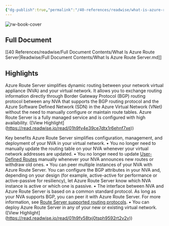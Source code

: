 ```yaml
---
{"dg-publish":true,"permalink":"/40-references/readwise/what-is-azure-route-server/","tags":["rw/articles"]}
---
```


![rw-book-cover](https://learn.microsoft.com/en-us/media/open-graph-image.png)

## Full Document
[[40 References/readwise/Full Document Contents/What Is Azure Route Server\|Readwise/Full Document Contents/What Is Azure Route Server.md]]

## Highlights
Azure Route Server simplifies dynamic routing between your network virtual appliance (NVA) and your virtual network. It allows you to exchange routing information directly through Border Gateway Protocol (BGP) routing protocol between any NVA that supports the BGP routing protocol and the Azure Software Defined Network (SDN) in the Azure Virtual Network (VNet) without the need to manually configure or maintain route tables. Azure Route Server is a fully managed service and is configured with high availability. ([View Highlight] (https://read.readwise.io/read/01h9fv4e39ce7dtx1r6ehnf7xe))


[](https://learn.microsoft.com/en-us/azure/route-server/overview#key-benefits)Key benefits
Azure Route Server simplifies configuration, management, and deployment of your NVA in your virtual network.
• You no longer need to manually update the routing table on your NVA whenever your virtual network addresses are updated.
• You no longer need to update [User-Defined Routes](https://learn.microsoft.com/en-us/azure/route-server/overview/../virtual-network/virtual-networks-udr-overview) manually whenever your NVA announces new routes or withdraw old ones.
• You can peer multiple instances of your NVA with Azure Route Server. You can configure the BGP attributes in your NVA and, depending on your design (for example, active-active for performance or active-passive for resiliency), let Azure Route Server know which NVA instance is active or which one is passive.
• The interface between NVA and Azure Route Server is based on a common standard protocol. As long as your NVA supports BGP, you can peer it with Azure Route Server. For more information, see [Route Server supported routing protocols](https://learn.microsoft.com/en-us/azure/route-server/overview/route-server-faq#protocol).
• You can deploy Azure Route Server in any of your new or existing virtual network. ([View Highlight] (https://read.readwise.io/read/01h9fv58txj0tsph9592rt2v2v))


